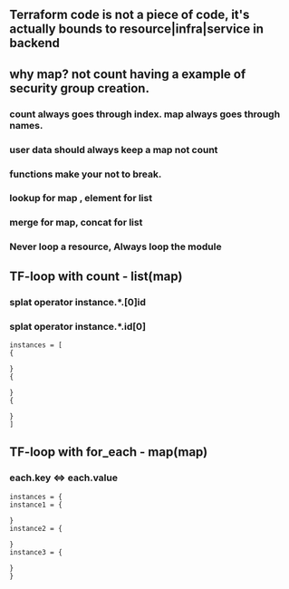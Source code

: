 ## Terraform code is not a piece of code, it's actually bounds to resource|infra|service in backend  
## why map? not count having a example of security group creation.
### count  always goes through index. map always goes through names.

### user data should always keep a map not count
### functions make your not to break.
### lookup for map ,  element for list
### merge for map, concat for list


### Never loop a resource, Always loop the module 




## TF-loop with count - list(map)
### splat operator instance.*.[0]id 
### splat operator instance.*.id[0]
```
instances = [
{

}
{

}
{

}
]
```

## TF-loop with for_each - map(map)
### each.key <=> each.value
```
instances = {
instance1 = {

}
instance2 = {

}
instance3 = {

}
}
```
